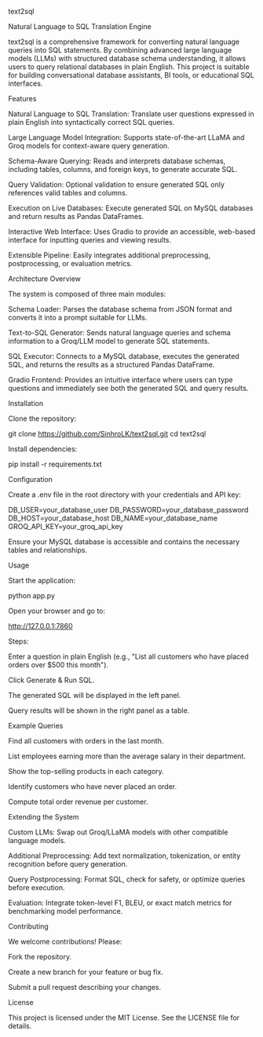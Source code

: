 text2sql

Natural Language to SQL Translation Engine

text2sql is a comprehensive framework for converting natural language queries into SQL statements. By combining advanced large language models (LLMs) with structured database schema understanding, it allows users to query relational databases in plain English. This project is suitable for building conversational database assistants, BI tools, or educational SQL interfaces.

Features

Natural Language to SQL Translation: Translate user questions expressed in plain English into syntactically correct SQL queries.

Large Language Model Integration: Supports state-of-the-art LLaMA and Groq models for context-aware query generation.

Schema-Aware Querying: Reads and interprets database schemas, including tables, columns, and foreign keys, to generate accurate SQL.

Query Validation: Optional validation to ensure generated SQL only references valid tables and columns.

Execution on Live Databases: Execute generated SQL on MySQL databases and return results as Pandas DataFrames.

Interactive Web Interface: Uses Gradio to provide an accessible, web-based interface for inputting queries and viewing results.

Extensible Pipeline: Easily integrates additional preprocessing, postprocessing, or evaluation metrics.

Architecture Overview

The system is composed of three main modules:

Schema Loader: Parses the database schema from JSON format and converts it into a prompt suitable for LLMs.

Text-to-SQL Generator: Sends natural language queries and schema information to a Groq/LLM model to generate SQL statements.

SQL Executor: Connects to a MySQL database, executes the generated SQL, and returns the results as a structured Pandas DataFrame.

Gradio Frontend: Provides an intuitive interface where users can type questions and immediately see both the generated SQL and query results.

Installation

Clone the repository:

git clone https://github.com/SinhroLK/text2sql.git
cd text2sql


Install dependencies:

pip install -r requirements.txt

Configuration

Create a .env file in the root directory with your credentials and API key:

DB_USER=your_database_user
DB_PASSWORD=your_database_password
DB_HOST=your_database_host
DB_NAME=your_database_name
GROQ_API_KEY=your_groq_api_key


Ensure your MySQL database is accessible and contains the necessary tables and relationships.

Usage

Start the application:

python app.py


Open your browser and go to:

http://127.0.0.1:7860

Steps:

Enter a question in plain English (e.g., "List all customers who have placed orders over $500 this month").

Click Generate & Run SQL.

The generated SQL will be displayed in the left panel.

Query results will be shown in the right panel as a table.

Example Queries

Find all customers with orders in the last month.

List employees earning more than the average salary in their department.

Show the top-selling products in each category.

Identify customers who have never placed an order.

Compute total order revenue per customer.

Extending the System

Custom LLMs: Swap out Groq/LLaMA models with other compatible language models.

Additional Preprocessing: Add text normalization, tokenization, or entity recognition before query generation.

Query Postprocessing: Format SQL, check for safety, or optimize queries before execution.

Evaluation: Integrate token-level F1, BLEU, or exact match metrics for benchmarking model performance.

Contributing

We welcome contributions! Please:

Fork the repository.

Create a new branch for your feature or bug fix.

Submit a pull request describing your changes.

License

This project is licensed under the MIT License. See the LICENSE
 file for details.